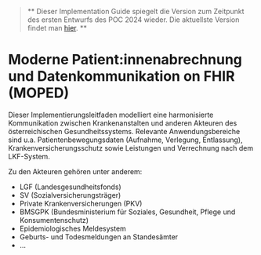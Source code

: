 >** Dieser Implementation Guide spiegelt die Version zum Zeitpunkt des ersten Entwurfs des POC 2024 wieder. Die aktuellste Version findet man [hier](https://fhir.hl7.at/r5-ELGA-MOPED-main/index.html). **


# Moderne Patient:innenabrechnung und Datenkommunikation on FHIR (MOPED)
 
Dieser Implementierungsleitfaden modelliert eine harmonisierte Kommunikation zwischen Krankenanstalten und anderen Akteuren des österreichischen Gesundheitssystems. Relevante Anwendungsbereiche sind u.a. Patientenbewegungsdaten (Aufnahme, Verlegung, Entlassung), Krankenversicherungsschutz sowie Leistungen und Verrechnung nach dem LKF-System. 

Zu den Akteuren gehören unter anderem:
- LGF (Landesgesundheitsfonds)
- SV (Sozialversicherungsträger)
- Private Krankenversicherungen (PKV)
- BMSGPK (Bundesministerium für Soziales, Gesundheit, Pflege und Konsumentenschutz)
- Epidemiologisches Meldesystem
- Geburts- und Todesmeldungen an Standesämter
- ...


